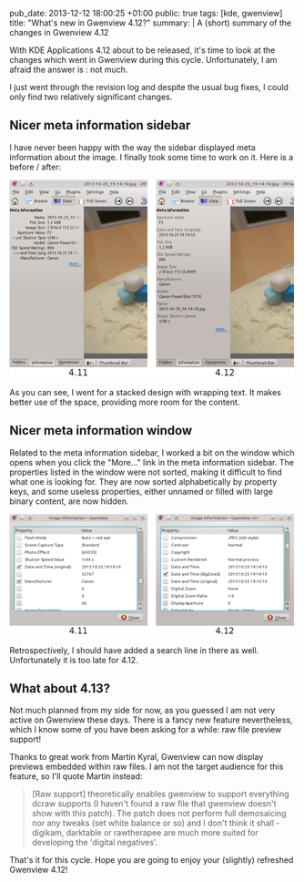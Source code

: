 pub_date: 2013-12-12 18:00:25 +01:00
public: true
tags: [kde, gwenview]
title: "What's new in Gwenview 4.12?"
summary: |
    A (short) summary of the changes in Gwenview 4.12

With KDE Applications 4.12 about to be released, it's time to look at the changes which went in Gwenview during this cycle. Unfortunately, I am afraid the answer is : not much.

I just went through the revision log and despite the usual bug fixes, I could only find two relatively significant changes.

## Nicer meta information sidebar

I have never been happy with the way the sidebar displayed meta information about the image. I finally took some time to work on it. Here is a before / after:

[![Meta information sidebar in 4.11 and 4.12](thumb-metainfo-sidebar.png)](metainfo-sidebar.png)

As you can see, I went for a stacked design with wrapping text. It makes better use of the space, providing more room for the content.

## Nicer meta information window

Related to the meta information sidebar, I worked a bit on the window which opens when you click the "More..." link in the meta information sidebar. The properties listed in the window were not sorted, making it difficult to find what one is looking for. They are now sorted alphabetically by property keys, and some useless properties, either unnamed or filled with large binary content, are now hidden.

[![Meta information dialog in 4.11 and 4.12](thumb-metainfo-dialog.png)](metainfo-dialog.png)

Retrospectively, I should have added a search line in there as well. Unfortunately it is too late for 4.12.

## What about 4.13?

Not much planned from my side for now, as you guessed I am not very active on Gwenview these days. There is a fancy new feature nevertheless, which I know some of you have been asking for a while: raw file preview support!

Thanks to great work from Martin Kyral, Gwenview can now display previews embedded within raw files. I am not the target audience for this feature, so I'll quote Martin instead:

> [Raw support] theoretically enables gwenview to support everything dcraw supports (I haven't found a raw file that gwenview doesn't show with this patch). The patch does not perform full demosaicing nor any tweaks (set white balance or so) and I don't think it shall - digikam, darktable or rawtherapee are much more suited for developing the 'digital negatives'.

That's it for this cycle. Hope you are going to enjoy your (slightly) refreshed Gwenview 4.12!
